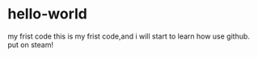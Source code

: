 # hello-world
my frist code
this is my frist code,and i will start to learn how use github. put on steam!
